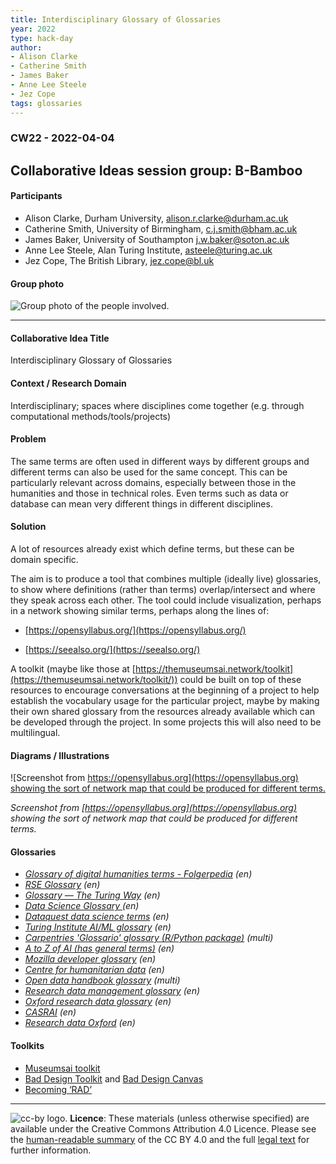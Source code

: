 ```yaml
---
title: Interdisciplinary Glossary of Glossaries
year: 2022
type: hack-day
author:
- Alison Clarke
- Catherine Smith
- James Baker
- Anne Lee Steele
- Jez Cope
tags: glossaries
---
```


### CW22 - 2022-04-04


## **Collaborative Ideas session group: B-Bamboo**


#### **Participants**

* Alison Clarke, Durham University, [alison.r.clarke@durham.ac.uk](mailto:alison.r.clarke@durham.ac.uk)
* Catherine Smith, University of Birmingham, [c.j.smith@bham.ac.uk](mailto:c.j.smith@bham.ac.uk)
* James Baker, University of Southampton [j.w.baker@soton.ac.uk](mailto:j.w.baker@soton.ac.uk)
* Anne Lee Steele, Alan Turing Institute, [asteele@turing.ac.uk](mailto:asteele@turing.ac.uk) 
* Jez Cope, The British Library, [jez.cope@bl.uk](mailto:jez.cope@bl.uk) 


#### **Group photo**

![Group photo of the people involved.](../images/cw22-glossary-group.png)


---

#### **Collaborative Idea Title**

Interdisciplinary Glossary of Glossaries

#### **Context / Research Domain**

Interdisciplinary; spaces where disciplines come together (e.g. through computational methods/tools/projects)


#### **Problem**

The same terms are often used in different ways by different groups and different terms can also be used for the same concept. This can be particularly relevant across domains, especially between those in the humanities and those in technical roles. Even terms such as data or database can mean very different things in different disciplines. 


#### **Solution**

A lot of resources already exist which define terms, but these can be domain specific.

The aim is to produce a tool that combines multiple (ideally live) glossaries, to show where definitions (rather than terms) overlap/intersect and where they speak across each other. The tool could include visualization, perhaps in a network showing similar terms, perhaps along the lines of: 

* [https://opensyllabus.org/](https://opensyllabus.org/) 

* [https://seealso.org/](https://seealso.org/)   

A toolkit (maybe like those at [https://themuseumsai.network/toolkit](https://themuseumsai.network/toolkit/)) could be built on top of these resources to encourage conversations at the beginning of a project to help establish the vocabulary usage for the particular project, maybe by making their own shared glossary from the resources already available which can be developed through the project. In some projects this will also need to be multilingual.


#### **Diagrams / Illustrations**


![Screenshot from [https://opensyllabus.org](https://opensyllabus.org) showing the sort of network map that could be produced for different terms.](../images/cw22-explore-the-graph.png )


_Screenshot from [https://opensyllabus.org](https://opensyllabus.org) showing the sort of network map that could be produced for different terms._


#### Glossaries

* _[Glossary of digital humanities terms - Folgerpedia](https://folgerpedia.folger.edu/Glossary_of_digital_humanities_terms) (en)_
* _[RSE Glossary](https://rseng.github.io/rse-glossary/) (en)_
* _[Glossary — The Turing Way](https://the-turing-way.netlify.app/afterword/glossary.html) (en)_
* _[Data Science Glossary ](https://www.datascienceglossary.org/)(en)_
* _[Dataquest data science terms](https://www.dataquest.io/blog/data-science-glossary/) (en)_
* _[Turing Institute AI/ML glossary](https://www.turing.ac.uk/news/data-science-and-ai-glossary) (en)_
* _[Carpentries 'Glossario' glossary (R/Python package)](https://glosario.carpentries.org/) (multi)_
* _[A to Z of AI (has general terms)](https://atozofai.withgoogle.com/) (en)_
* _[Mozilla developer glossary](https://developer.mozilla.org/en-US/docs/Glossary) (en)_
* _[Centre for humanitarian data](https://centre.humdata.org/glossary/) (en)_
* _[Open data handbook glossary](https://opendatahandbook.org/glossary/) (multi)_
* _[Research data management glossary](https://casrai.org/rdm-glossary/) (en)_
* _[Oxford research data glossary](https://researchdata.ox.ac.uk/home/glossary/) (en)_
* _[CASRAI](https://casrai.org/rdm-glossary/) (en)_
* _[Research data Oxford](https://researchdata.ox.ac.uk/home/glossary/) (en)_

#### Toolkits

* [Museumsai toolkit](https://themuseumsai.network/toolkit)
* [Bad Design Toolkit](https://drive.google.com/file/d/1zVfrQqS1cLrmqn12-rQXzYbNcbBPWIfL/view?usp=sharing) and [Bad Design Canvas](https://drive.google.com/file/d/1p1PL066R_zvW9KAve5I2O9L0cYvEDeMP/view?usp=sharing)
* [Becoming ‘RAD’](https://www.theengineroom.org/wp-content/uploads/2021/06/RAD-Tip-Sheets.pdf)


---

![cc-by logo.](../images/cc-by.png)
 **Licence**: These materials (unless otherwise specified) are available under the Creative Commons Attribution 4.0 Licence. Please see the [human-readable summary](https://www.google.com/url?q=https://creativecommons.org/licenses/by/4.0/&sa=D&source=editors&ust=1647284166745789&usg=AOvVaw0h_0yYDB0wx39MKDqMgFt7) of the CC BY 4.0 and the full [legal text](https://www.google.com/url?q=https://creativecommons.org/licenses/by/4.0/legalcode&sa=D&source=editors&ust=1647284166746021&usg=AOvVaw1iUxphVu6l-q2DsVMRgP6t) for further information.

